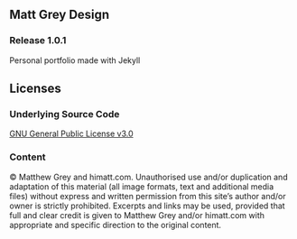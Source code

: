 Matt Grey Design
--------
### Release 1.0.1

Personal portfolio made with Jekyll

## Licenses

### Underlying Source Code
[GNU General Public License v3.0](LICENSE)


### Content
© Matthew Grey and himatt.com. Unauthorised use and/or duplication and adaptation of this material (all image formats, text and additional media files) without express and written permission from this site’s author and/or owner is strictly prohibited. Excerpts and links may be used, provided that full and clear credit is given to Matthew Grey and/or himatt.com with appropriate and specific direction to the original content.
